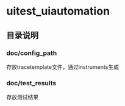 uitest_uiautomation
===================

## 目录说明

### doc/config_path

存放tracetemplate文件，通过instruments生成

### doc/test_results

存放测试结果
